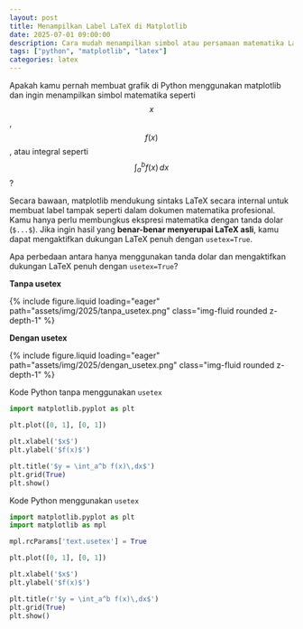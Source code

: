 ```yaml
---
layout: post
title: Menampilkan Label LaTeX di Matplotlib
date: 2025-07-01 09:00:00
description: Cara mudah menampilkan simbol atau persamaan matematika LaTeX pada label plot matplotlib dengan dukungan usetex.
tags: ["python", "matplotlib", "latex"]
categories: latex
---
```


Apakah kamu pernah membuat grafik di Python menggunakan matplotlib dan ingin menampilkan simbol matematika seperti $$ x $$, $$ f(x) $$, atau integral seperti $$ \int_a^b f(x)\,dx $$? 

Secara bawaan, matplotlib mendukung sintaks LaTeX secara internal untuk membuat label tampak seperti dalam dokumen matematika profesional. Kamu hanya perlu membungkus ekspresi matematika dengan tanda dolar (`$...$`). Jika ingin hasil yang **benar-benar menyerupai LaTeX asli**, kamu dapat mengaktifkan dukungan LaTeX penuh dengan `usetex=True`.

Apa perbedaan antara hanya menggunakan tanda dolar dan mengaktifkan dukungan LaTeX penuh dengan `usetex=True`?

<div class="row mt-3">
  <div class="col-md-6">
    <p class="text-center"><strong>Tanpa usetex</strong></p>
    {% include figure.liquid loading="eager" path="assets/img/2025/tanpa_usetex.png" class="img-fluid rounded z-depth-1" %}
  </div>
  <div class="col-md-6">
    <p class="text-center"><strong>Dengan usetex</strong></p>
    {% include figure.liquid loading="eager" path="assets/img/2025/dengan_usetex.png" class="img-fluid rounded z-depth-1" %}
  </div>
</div>

Kode Python tanpa menggunakan `usetex`

```python
import matplotlib.pyplot as plt

plt.plot([0, 1], [0, 1])

plt.xlabel('$x$')
plt.ylabel('$f(x)$')

plt.title('$y = \int_a^b f(x)\,dx$')
plt.grid(True)
plt.show()
```


Kode Python menggunakan `usetex`


```python
import matplotlib.pyplot as plt
import matplotlib as mpl

mpl.rcParams['text.usetex'] = True

plt.plot([0, 1], [0, 1])

plt.xlabel('$x$')
plt.ylabel('$f(x)$')

plt.title(r'$y = \int_a^b f(x)\,dx$')
plt.grid(True)
plt.show()
```